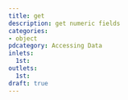 ```yaml
---
title: get
description: get numeric fields
categories:
- object
pdcategory: Accessing Data
inlets:
  1st:
outlets:
  1st:
draft: true
---
```


